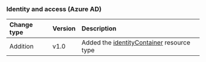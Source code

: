 ### Identity and access (Azure AD)

| **Change type** | **Version** | **Description** |
|:---|:---|:---|
|Addition|v1.0|Added the [identityContainer](/graph/api/resources/identityContainer?view=graph-rest-1.0) resource type|
